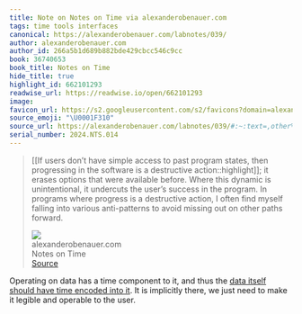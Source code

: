 ```yaml
---
title: Note on Notes on Time via alexanderobenauer.com
tags: time tools interfaces
canonical: https://alexanderobenauer.com/labnotes/039/
author: alexanderobenauer.com
author_id: 266a5b1d689b882bde429cbcc546c9cc
book: 36740653
book_title: Notes on Time
hide_title: true
highlight_id: 662101293
readwise_url: https://readwise.io/open/662101293
image:
favicon_url: https://s2.googleusercontent.com/s2/favicons?domain=alexanderobenauer.com
source_emoji: "\U0001F310"
source_url: https://alexanderobenauer.com/labnotes/039/#:~:text=,other%20paths%20forward.
serial_number: 2024.NTS.014
---
```

> [[If users don’t have simple access to past program states, then progressing in the software is a destructive action::highlight]]; it erases options that were available before. Where this dynamic is unintentional, it undercuts the user’s success in the program. In programs where progress is a destructive action, I often find myself falling into various anti-patterns to avoid missing out on other paths forward.
> <div class="quoteback-footer"><div class="quoteback-avatar"><img class="mini-favicon" src="https://s2.googleusercontent.com/s2/favicons?domain=alexanderobenauer.com"></div><div class="quoteback-metadata"><div class="metadata-inner"><span style="display:none">FROM:</span><div aria-label="alexanderobenauer.com" class="quoteback-author"> alexanderobenauer.com</div><div aria-label="Notes on Time" class="quoteback-title"> Notes on Time</div></div></div><div class="quoteback-backlink"><a target="_blank" aria-label="go to the full text of this quotation" rel="noopener" href="https://alexanderobenauer.com/labnotes/039/#:~:text=,other%20paths%20forward." class="quoteback-arrow"> Source</a></div></div>

Operating on data has a time component to it, and thus the [data itself should have time encoded into it](/notes/623459232). It is implicitly there, we just need to make it legible and operable to the user. 